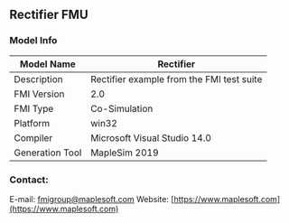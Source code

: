 ## Rectifier FMU
### Model Info
|Model Name|Rectifier|
|-|-|
|Description|Rectifier example from the FMI test suite|
|FMI Version|2.0|
|FMI Type|Co-Simulation|
|Platform|win32|
|Compiler|Microsoft Visual Studio 14.0|
|Generation Tool|MapleSim 2019|
### Contact:
E-mail: fmigroup@maplesoft.com
Website: [https://www.maplesoft.com](https://www.maplesoft.com)
